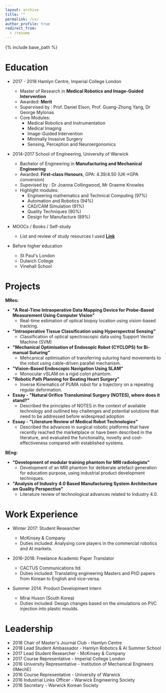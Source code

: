 ```yaml
---
layout: archive
title: ""
permalink: /cv/
author_profile: true
redirect_from:
  - /resume
---
```


{% include base_path %}

Education
====

* 2017 - 2018 Hamlyn Centre, Imperial College London
  * Master of Research in **Medical Robotics and Image-Guided Intervention**
  * Awarded: **Merit**
  * Supervised by : Prof. Daniel Elson, Prof. Guang-Zhong Yang, Dr George Mylonas
  * Core Modules:
    * Medical Robotics and Instrumentation
    * Medical Imaging
    * Image-Guided Intervention
    * Minimally Invasive Surgery 
    * Sensing, Perception and Neuroergonomics


* 2014-2017 School of Engineering, University of Warwick
  * Bachelor of Engineering in **Manufacturing and Mechanical Engineering**
  * Awarded: **First-class Honours**, GPA: 4.39/4.50 (UK->GPA conversion)
  * Supevised by : Dr Joanna Collingwood, Mr Graeme Knowles
  * Highlight modules:
    * Engineering mathematics and Technical Computing (97%)
    * Automation and Robotics (94%)
    * CAD/CAM Simulation (91%)
    * Quality Techniques (90%)
    * Design for Manufacture (89%)

* MOOCs / Books / Self-study
  * List and review of study resources I used **[Link](https://github.com/changh95/Study-Resources-Review/blob/master/README.md)**

* Before higher education
  * St Paul's London
  * Dulwich College
  * Vinehall School

Projects
====

**MRes:**

* **"A Real-Time Intraoperative Data Mapping Device for Probe-Based Measurement Using Computer Vision"**
  * Real-time estimation of optical biopsy location using vision-based tracking.
* **"Intraoperative Tissue Classification using Hyperspectral Sensing"**
  * Classification of optical spectroscopic data using Support Vector Machine (SVM)
* **"Mechanical Optimisation of Endosopic Robot (CYCLOPS) for Bi-manual Suturing"**
  * Mehcanical optimisation of transferring suturing hand movements to the robot using cable-driven parallel mechanism.
* **"Vision-Based Endoscopic Navigation Using SLAM"**
  * Monocular vSLAM on a rigid colon phantom.
* **"Robotic Path Planning for Beating Heart Surgery"**
  * Inverse Kinematics of PUMA robot for a trajectory on a repeating regular deformation.
* **Essay - "Natural Orifice Transluminal Surgery (NOTES), where does it stand?"**
  * Described the principles of NOTES in the context of available technology and outlined key challenges and potential solutions that need to be addressed before widespread adoption
* **Essay - "Literature Review of Medical Robot Technologies"**
  * Described the advances in surgical robotic platforms that have recently reached the marketplace or have been described in the literature, and evaluated the functionality, novelty and cost-effectiveness compared with established systems.

**BEng:**

* **"Development of modular training phantom for MRI radiologists"**
  * Development of an MRI phantom for deliberate artefact generation for education purpose, using industrial product development techniques.
* **"Analysis of Industry 4.0 Based Manufacturing System Architecture on Quality Perspective"**
  * Literature review of technological advances related to Industry 4.0.

Work Experience
====
* Winter 2017: Student Researcher
  * McKinsey & Company
  * Duties included: Analysing core players in the commercial robotics and AI markets.

* 2016-2018: Freelance Academic Paper Translator
  * CACTUS Communications ltd.
  * Duties included: Translating engineering Masters and PhD papers from Korean to English and vice-versa.

* Summer 2014: Product Development Intern
  * Mirai Huson (South Korea)
  * Duties included: Design changes based on the simulations on PVC injection into plastic moulds.

Leadership
==== 
* 2018 Chair of Master's Journal Club - Hamlyn Centre
* 2018 Lead Student Ambassador - Hamlyn Robotics & AI Summer School
* 2017 Lead Student Researcher - McKinsey & Company
* 2017 Course Representative - Imperial College London
* 2016 University Representative - Institution of Mechanical Engineers (IMechE)
* 2016 Course Representative - University of Warwick
* 2016 Industrial Links Officer - Warwick Engineering Society
* 2016 Secretary - Warwick Korean Society
 
